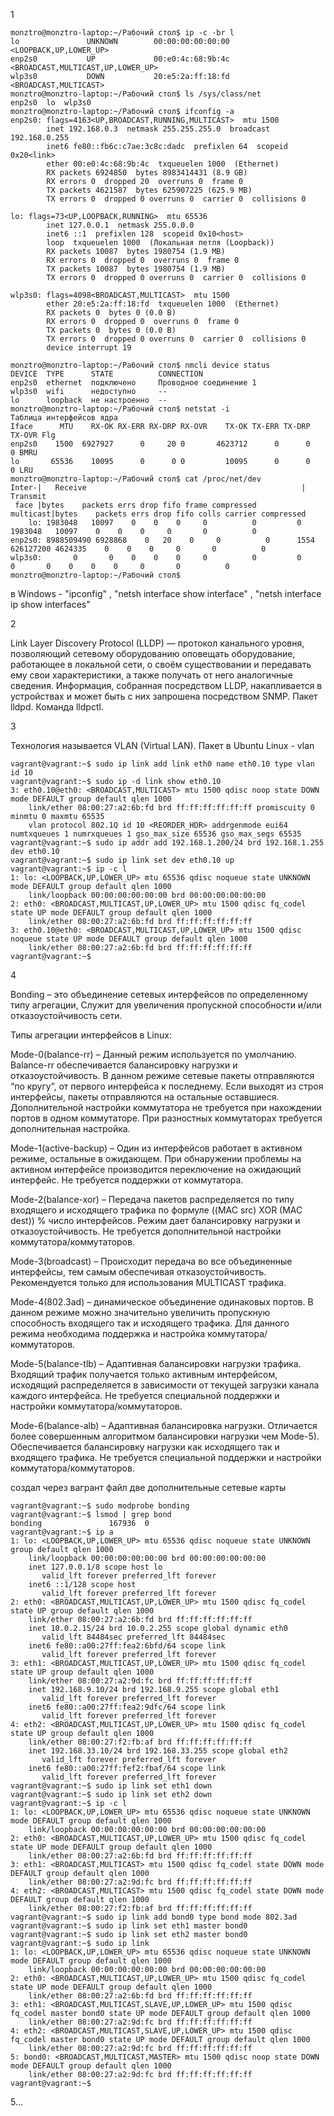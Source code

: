 1

```
monztro@monztro-laptop:~/Рабочий стол$ ip -c -br l
lo               UNKNOWN        00:00:00:00:00:00 <LOOPBACK,UP,LOWER_UP> 
enp2s0           UP             00:e0:4c:68:9b:4c <BROADCAST,MULTICAST,UP,LOWER_UP> 
wlp3s0           DOWN           20:e5:2a:ff:18:fd <BROADCAST,MULTICAST> 
monztro@monztro-laptop:~/Рабочий стол$ ls /sys/class/net
enp2s0  lo  wlp3s0
monztro@monztro-laptop:~/Рабочий стол$ ifconfig -a
enp2s0: flags=4163<UP,BROADCAST,RUNNING,MULTICAST>  mtu 1500
        inet 192.168.0.3  netmask 255.255.255.0  broadcast 192.168.0.255
        inet6 fe80::fb6c:c7ae:3c8c:dadc  prefixlen 64  scopeid 0x20<link>
        ether 00:e0:4c:68:9b:4c  txqueuelen 1000  (Ethernet)
        RX packets 6924850  bytes 8983414431 (8.9 GB)
        RX errors 0  dropped 20  overruns 0  frame 0
        TX packets 4621587  bytes 625907225 (625.9 MB)
        TX errors 0  dropped 0 overruns 0  carrier 0  collisions 0

lo: flags=73<UP,LOOPBACK,RUNNING>  mtu 65536
        inet 127.0.0.1  netmask 255.0.0.0
        inet6 ::1  prefixlen 128  scopeid 0x10<host>
        loop  txqueuelen 1000  (Локальная петля (Loopback))
        RX packets 10087  bytes 1980754 (1.9 MB)
        RX errors 0  dropped 0  overruns 0  frame 0
        TX packets 10087  bytes 1980754 (1.9 MB)
        TX errors 0  dropped 0 overruns 0  carrier 0  collisions 0

wlp3s0: flags=4098<BROADCAST,MULTICAST>  mtu 1500
        ether 20:e5:2a:ff:18:fd  txqueuelen 1000  (Ethernet)
        RX packets 0  bytes 0 (0.0 B)
        RX errors 0  dropped 0  overruns 0  frame 0
        TX packets 0  bytes 0 (0.0 B)
        TX errors 0  dropped 0 overruns 0  carrier 0  collisions 0
        device interrupt 19  

monztro@monztro-laptop:~/Рабочий стол$ nmcli device status
DEVICE  TYPE      STATE          CONNECTION             
enp2s0  ethernet  подключено     Проводное соединение 1 
wlp3s0  wifi      недоступно     --                     
lo      loopback  не настроенно  --                     
monztro@monztro-laptop:~/Рабочий стол$ netstat -i
Таблица интерфейсов ядра
Iface      MTU    RX-OK RX-ERR RX-DRP RX-OVR    TX-OK TX-ERR TX-DRP TX-OVR Flg
enp2s0    1500  6927927      0     20 0       4623712      0      0      0 BMRU
lo       65536    10095      0      0 0         10095      0      0      0 LRU
monztro@monztro-laptop:~/Рабочий стол$ cat /proc/net/dev
Inter-|   Receive                                                |  Transmit
 face |bytes    packets errs drop fifo frame compressed multicast|bytes    packets errs drop fifo colls carrier compressed
    lo: 1983048   10097    0    0    0     0          0         0  1983048   10097    0    0    0     0       0          0
enp2s0: 8988509490 6928868    0   20    0     0          0      1554 626127200 4624335    0    0    0     0       0          0
wlp3s0:       0       0    0    0    0     0          0         0        0       0    0    0    0     0       0          0
monztro@monztro-laptop:~/Рабочий стол$ 
```
в Windows - "ipconfig" , "netsh interface show interface" , "netsh interface ip show interfaces"

2

Link Layer Discovery Protocol (LLDP) — протокол канального уровня, позволяющий сетевому оборудованию оповещать оборудование, работающее в локальной сети, о своём существовании и передавать ему свои характеристики, а также получать от него аналогичные сведения. Информация, собранная посредством LLDP, накапливается в устройствах и может быть с них запрошена посредством SNMP. 
Пакет lldpd. Команда lldpctl.

3

Технология называется VLAN (Virtual LAN).
Пакет в Ubuntu Linux - vlan

```
vagrant@vagrant:~$ sudo ip link add link eth0 name eth0.10 type vlan id 10
vagrant@vagrant:~$ sudo ip -d link show eth0.10
3: eth0.10@eth0: <BROADCAST,MULTICAST> mtu 1500 qdisc noop state DOWN mode DEFAULT group default qlen 1000
    link/ether 08:00:27:a2:6b:fd brd ff:ff:ff:ff:ff:ff promiscuity 0 minmtu 0 maxmtu 65535
    vlan protocol 802.1Q id 10 <REORDER_HDR> addrgenmode eui64 numtxqueues 1 numrxqueues 1 gso_max_size 65536 gso_max_segs 65535
vagrant@vagrant:~$ sudo ip addr add 192.168.1.200/24 brd 192.168.1.255 dev eth0.10
vagrant@vagrant:~$ sudo ip link set dev eth0.10 up
vagrant@vagrant:~$ ip -c l
1: lo: <LOOPBACK,UP,LOWER_UP> mtu 65536 qdisc noqueue state UNKNOWN mode DEFAULT group default qlen 1000
    link/loopback 00:00:00:00:00:00 brd 00:00:00:00:00:00
2: eth0: <BROADCAST,MULTICAST,UP,LOWER_UP> mtu 1500 qdisc fq_codel state UP mode DEFAULT group default qlen 1000
    link/ether 08:00:27:a2:6b:fd brd ff:ff:ff:ff:ff:ff
3: eth0.10@eth0: <BROADCAST,MULTICAST,UP,LOWER_UP> mtu 1500 qdisc noqueue state UP mode DEFAULT group default qlen 1000
    link/ether 08:00:27:a2:6b:fd brd ff:ff:ff:ff:ff:ff
vagrant@vagrant:~$
```

4

Bonding – это объединение сетевых интерфейсов по определенному типу агрегации, Служит для увеличения пропускной способности и/или отказоустойчивость сети.

Типы агрегации интерфейсов в Linux:

Mode-0(balance-rr) – Данный режим используется по умолчанию. Balance-rr обеспечивается балансировку нагрузки и отказоустойчивость. В данном режиме сетевые пакеты отправляются “по кругу”, от первого интерфейса к последнему. Если выходят из строя интерфейсы, пакеты отправляются на остальные оставшиеся. Дополнительной настройки коммутатора не требуется при нахождении портов в одном коммутаторе. При разностных коммутаторах требуется дополнительная настройка.

Mode-1(active-backup) – Один из интерфейсов работает в активном режиме, остальные в ожидающем. При обнаружении проблемы на активном интерфейсе производится переключение на ожидающий интерфейс. Не требуется поддержки от коммутатора.

Mode-2(balance-xor) – Передача пакетов распределяется по типу входящего и исходящего трафика по формуле ((MAC src) XOR (MAC dest)) % число интерфейсов. Режим дает балансировку нагрузки и отказоустойчивость. Не требуется дополнительной настройки коммутатора/коммутаторов.

Mode-3(broadcast) – Происходит передача во все объединенные интерфейсы, тем самым обеспечивая отказоустойчивость. Рекомендуется только для использования MULTICAST трафика.

Mode-4(802.3ad) – динамическое объединение одинаковых портов. В данном режиме можно значительно увеличить пропускную способность входящего так и исходящего трафика. Для данного режима необходима поддержка и настройка коммутатора/коммутаторов.

Mode-5(balance-tlb) – Адаптивная балансировки нагрузки трафика. Входящий трафик получается только активным интерфейсом, исходящий распределяется в зависимости от текущей загрузки канала каждого интерфейса. Не требуется специальной поддержки и настройки коммутатора/коммутаторов.

Mode-6(balance-alb) – Адаптивная балансировка нагрузки. Отличается более совершенным алгоритмом балансировки нагрузки чем Mode-5). Обеспечивается балансировку нагрузки как исходящего так и входящего трафика. Не требуется специальной поддержки и настройки коммутатора/коммутаторов.

создал через вагрант файл две дополнительные сетевые карты

```
vagrant@vagrant:~$ sudo modprobe bonding
vagrant@vagrant:~$ lsmod | grep bond
bonding               167936  0
vagrant@vagrant:~$ ip a
1: lo: <LOOPBACK,UP,LOWER_UP> mtu 65536 qdisc noqueue state UNKNOWN group default qlen 1000
    link/loopback 00:00:00:00:00:00 brd 00:00:00:00:00:00
    inet 127.0.0.1/8 scope host lo
       valid_lft forever preferred_lft forever
    inet6 ::1/128 scope host
       valid_lft forever preferred_lft forever
2: eth0: <BROADCAST,MULTICAST,UP,LOWER_UP> mtu 1500 qdisc fq_codel state UP group default qlen 1000
    link/ether 08:00:27:a2:6b:fd brd ff:ff:ff:ff:ff:ff
    inet 10.0.2.15/24 brd 10.0.2.255 scope global dynamic eth0
       valid_lft 84484sec preferred_lft 84484sec
    inet6 fe80::a00:27ff:fea2:6bfd/64 scope link
       valid_lft forever preferred_lft forever
3: eth1: <BROADCAST,MULTICAST,UP,LOWER_UP> mtu 1500 qdisc fq_codel state UP group default qlen 1000
    link/ether 08:00:27:a2:9d:fc brd ff:ff:ff:ff:ff:ff
    inet 192.168.9.10/24 brd 192.168.9.255 scope global eth1
       valid_lft forever preferred_lft forever
    inet6 fe80::a00:27ff:fea2:9dfc/64 scope link
       valid_lft forever preferred_lft forever
4: eth2: <BROADCAST,MULTICAST,UP,LOWER_UP> mtu 1500 qdisc fq_codel state UP group default qlen 1000
    link/ether 08:00:27:f2:fb:af brd ff:ff:ff:ff:ff:ff
    inet 192.168.33.10/24 brd 192.168.33.255 scope global eth2
       valid_lft forever preferred_lft forever
    inet6 fe80::a00:27ff:fef2:fbaf/64 scope link
       valid_lft forever preferred_lft forever
vagrant@vagrant:~$ sudo ip link set eth1 down
vagrant@vagrant:~$ sudo ip link set eth2 down
vagrant@vagrant:~$ ip -c l
1: lo: <LOOPBACK,UP,LOWER_UP> mtu 65536 qdisc noqueue state UNKNOWN mode DEFAULT group default qlen 1000
    link/loopback 00:00:00:00:00:00 brd 00:00:00:00:00:00
2: eth0: <BROADCAST,MULTICAST,UP,LOWER_UP> mtu 1500 qdisc fq_codel state UP mode DEFAULT group default qlen 1000
    link/ether 08:00:27:a2:6b:fd brd ff:ff:ff:ff:ff:ff
3: eth1: <BROADCAST,MULTICAST> mtu 1500 qdisc fq_codel state DOWN mode DEFAULT group default qlen 1000
    link/ether 08:00:27:a2:9d:fc brd ff:ff:ff:ff:ff:ff
4: eth2: <BROADCAST,MULTICAST> mtu 1500 qdisc fq_codel state DOWN mode DEFAULT group default qlen 1000
    link/ether 08:00:27:f2:fb:af brd ff:ff:ff:ff:ff:ff
vagrant@vagrant:~$ sudo ip link add bond0 type bond mode 802.3ad
vagrant@vagrant:~$ sudo ip link set eth1 master bond0
vagrant@vagrant:~$ sudo ip link set eth2 master bond0
vagrant@vagrant:~$ sudo ip link
1: lo: <LOOPBACK,UP,LOWER_UP> mtu 65536 qdisc noqueue state UNKNOWN mode DEFAULT group default qlen 1000
    link/loopback 00:00:00:00:00:00 brd 00:00:00:00:00:00
2: eth0: <BROADCAST,MULTICAST,UP,LOWER_UP> mtu 1500 qdisc fq_codel state UP mode DEFAULT group default qlen 1000
    link/ether 08:00:27:a2:6b:fd brd ff:ff:ff:ff:ff:ff
3: eth1: <BROADCAST,MULTICAST,SLAVE,UP,LOWER_UP> mtu 1500 qdisc fq_codel master bond0 state UP mode DEFAULT group default qlen 1000
    link/ether 08:00:27:a2:9d:fc brd ff:ff:ff:ff:ff:ff
4: eth2: <BROADCAST,MULTICAST,SLAVE,UP,LOWER_UP> mtu 1500 qdisc fq_codel master bond0 state UP mode DEFAULT group default qlen 1000
    link/ether 08:00:27:a2:9d:fc brd ff:ff:ff:ff:ff:ff
5: bond0: <BROADCAST,MULTICAST,MASTER> mtu 1500 qdisc noop state DOWN mode DEFAULT group default qlen 1000
    link/ether 08:00:27:a2:9d:fc brd ff:ff:ff:ff:ff:ff
vagrant@vagrant:~$
```
5...
